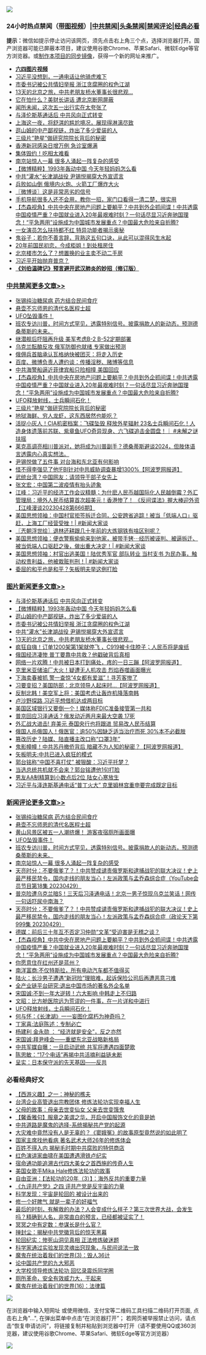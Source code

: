 ![](https://raw.githubusercontent.com/jsvpn/jsproxy/dev/64photo/fqnews-qr.jpg)

<div id="tt">
<h3>24小时热点禁闻（<a href="https://aaa.v2dns.tk/?QAjUl=BgRp5UNKRn&T5Vk=fPVH&Q59Ab=WxGE" target="_blank">带图视频</a>）|<a href="#%E4%B8%AD%E5%85%B1%E7%A6%81%E9%97%BB%E6%9B%B4%E5%A4%9A%E6%96%87%E7%AB%A0">中共禁闻</a>|<a href="#%E5%9B%BE%E7%89%87%E6%96%B0%E9%97%BB%E6%9B%B4%E5%A4%9A%E6%96%87%E7%AB%A0">头条禁闻</a>|<a href="#%E6%96%B0%E9%97%BB%E8%AF%84%E8%AE%BA%E6%9B%B4%E5%A4%9A%E6%96%87%E7%AB%A0">禁闻评论|<a href="#%E5%BF%85%E7%9C%8B%E7%BB%8F%E5%85%B8%E5%A5%BD%E6%96%87">经典必看</a></h3>
<div><b>提示：</b>微信如提示停止访问该网页，须先点击右上角三个点，选择浏览器打开。国产浏览器可能已屏蔽本项目，建议使用谷歌Chrome、苹果Safari、微软Edge等官方浏览器。或<a href="%E5%88%B6%E4%BD%9Cgit%E7%A6%81%E9%97%BB%E9%95%9C%E5%83%8F.md">制作本项目的同步镜像</a>，获得一个新的网址来推广。</div>
<ul>
<li><b><a href="http://d2.v2rss.gq/64.mp4" target="_blank">六四图片视频</a></b></li>
<li><a href="/comments/20230430/1878317.md">习近平没想到，一通电话让他骑虎难下</a></li>
<li><a href="/topimagenews/20230430/1878363.md">市委书记被公共情妇举报 浙江贪腐圈的权色江湖</a></li>
<li><a href="/topimagenews/20230430/1878316.md">13天的北京之旅，中共老朋友桥水董事长很悲观...</a></li>
<li><a href="/baitai/20230430/1878320.md">它在怕什么？美财长讲话 遭北京断网屏蔽</a></li>
<li><a href="/cnnews/20230430/1878323.md">闻所未闻，这次五一出行实在太夸张了</a></li>
<li><a href="/topimagenews/20230430/1878461.md">与泽伦斯基通话后 中共风向正式转变</a></li>
<li><a href="/yule/20230430/1878420.md">上海这一夜，将舒淇的尴尬境况，展现得淋漓尽致</a></li>
<li><a href="/topimagenews/20230430/1878366.md">逛山姆的中产鄙视链，炸出了多少爱装的人</a></li>
<li><a href="/cbnews/20230430/1878409.md">三级片“艳星”做研究院院长背后的秘密</a></li>
<li><a href="/headline/20230430/1878349.md">香港新冠感染日增万例 急诊室爆满</a></li>
<li><a href="/cnnews/20230430/1878397.md">集体毁约！吃相太难看</a></li>
<li><a href="/comments/20230430/1878497.md">南京站惊人一幕 很多人涌起一阵复杂的感受</a></li>
<li><a href="/topimagenews/20230430/1878448.md">【微博精粹】1993年轰动中国 今天年轻妈妈怎么看</a></li>
<li><a href="/topimagenews/20230430/1878362.md">中共“灌水”长津湖战役 尹锡悦揭穿大外宣谎言</a></li>
<li><a href="/cnnews/20230430/1878495.md">兵败如山倒 俄境内火炮、火箭工厂爆炸大火</a></li>
<li><a href="/ssgc/20230430/1878465.md">〖微博谈〗这是非常恶劣的信号</a></li>
<li><a href="/lifebaike/20230430/1878372.md">手机导航很多人还不会用，教你一招，家门口看得一清二楚，很实用</a></li>
<li><a href="/comments/20230430/1878447.md">【杰森视角】中共中央在房地产问题上要躺平？中共到外企抓间谍！中共透露中国疫情严重？中国就业进入20年最艰难时刻？一句话尽显习近奔驰国理念！“平急两用”设施成为中国城市发展重点？中国最大危险来自折腾?</a></li>
<li><a href="/baitai/20230430/1878305.md">一女演员怎么扶持都不红 特异功能者揭示奥秘</a></li>
<li><a href="/funmedia/20230430/1878410.md">鬼谷子：若你不善言辞，背熟这五句口诀，从此可以混得风生水起</a></li>
<li><a href="/yule/20230430/1878324.md">20年前国民初恋，今成柜姐！到处租房住</a></li>
<li><a href="/cnnews/20230430/1878507.md">北京楼市怎么了？想置换的业主卖不动二手房</a></li>
<li><a href="/headline/20230430/1878542.md">习近平开始抛弃普京？</a></li>
<li><b><a href="/comments/20200207/1272816.md" target="_blank">《刘伯温碑记》预言避开武汉肺炎的妙招（修订版）</a></b></li>
</ul>
</div>

<div class="catlist">
<h3><a href="/cbnews/" target="_blank">中共禁闻</a><span><a href="/cbnews/" target="_blank" rel="nofollow">更多文章>></a></span></h3>
<ul>
<li><a href="/comments/20230430/1878187.md" target="_blank">张锡纯治糖尿病 药方结合民间食疗</a></li>
<li><a href="/comments/20230430/1878514.md" target="_blank">悬壶不忘师恩的清代名医程士超</a></li>
<li><a href="/comments/20230430/1878563.md" target="_blank">UFO坠毁事件！</a></li>
<li><a href="/comments/20230430/1878557.md" target="_blank">班农专访川普，时间方式罕见，透露特别信号。披露捐款人的新动态，预测德桑蒂斯的未来。</a></li>
<li><a href="/cbnews/20230430/1878543.md" target="_blank">继潜舰后吓阻再升级 美军考虑B-2 B-52定期部署</a></li>
<li><a href="/cbnews/20230430/1878504.md" target="_blank">乌克兰酝酿反攻 俄军防御也就绪 专家做出预测</a></li>
<li><a href="/cbnews/20230430/1878492.md" target="_blank">俄佣兵首脑承认瓦格纳快被团灭：将走入历史</a></li>
<li><a href="/cbnews/20230430/1878491.md" target="_blank">百度、微博负责人遭约谈：传播淫秽、赌博等信息</a></li>
<li><a href="/cbnews/20230430/1878464.md" target="_blank">中共海警船逼近菲律宾船只险相撞 美国回应</a></li>
<li><a href="/comments/20230430/1878447.md" target="_blank">【杰森视角】中共中央在房地产问题上要躺平？中共到外企抓间谍！中共透露中国疫情严重？中国就业进入20年最艰难时刻？一句话尽显习近奔驰国理念！“平急两用”设施成为中国城市发展重点？中国最大危险来自折腾?</a></li>
<li><a href="/comments/20230430/1878422.md" target="_blank">UFO释放射线，士兵瞬间石化！</a></li>
<li><a href="/cbnews/20230430/1878409.md" target="_blank">三级片“艳星”做研究院院长背后的秘密</a></li>
<li><a href="/cbnews/20230430/1878377.md" target="_blank">地狱海鲜、穷人龙虾，这东西居然也能吃？</a></li>
<li><a href="/comments/20230429/1878261.md" target="_blank">活捉小灰人！CIA机密档案：飞碟坠毁 释放外星辐射 23名士兵瞬间石化！人造身体遗落前苏联、紫章鱼UFO奇异现身、六飞碟追击金圆盘！｜ #未解之谜 扶摇</a></li>
<li><a href="/comments/20230429/1878254.md" target="_blank">莱克高调亮相川普派对，她将成为川普副手？德桑蒂斯避谈2024，但肢体语言透露内心真实想法。</a></li>
<li><a href="/cbnews/20230429/1878235.md" target="_blank">尹锡悦做了五件事 对台海和东北亚有何影响</a></li>
<li><a href="/cbnews/20230429/1878177.md" target="_blank">怪不得李强见了他!FBI针对中共威胁调查暴增1300%【阿波罗网报道】</a></li>
<li><a href="/cbnews/20230429/1878171.md" target="_blank">武统台湾？中国网友：请领导干部子女先上</a></li>
<li><a href="/cbnews/20230429/1878156.md" target="_blank">张文宏：中国第二波疫情有抬头迹象</a></li>
<li><a href="/cbnews/20230429/1878154.md" target="_blank">江峰：习近平的经济工作会议精髓；为什麽人民币越国际化人民越倒霉？外汇管理局：境外人民币结算首次超美元！香港惨了！ 《反间谍法》握大棒迎外资【江峰漫谈20230428第666期】</a></li>
<li><a href="/cbnews/20230429/1878132.md" target="_blank">美国思想领袖：中国村官拒签拆迁合同，公安跨省追踪！被当「低端人口」驱赶，上海工厂经营受挫！| #新闻大家谈</a></li>
<li><a href="/cbnews/20230429/1878128.md" target="_blank">〖兲朝浮世绘〗退林还耕跟几十年前的大炼钢铁有啥区别呢？</a></li>
<li><a href="/cbnews/20230429/1878106.md" target="_blank">美国思想领袖：便衣警察偷偷来到他家，被带手铐⋯经历被诬判、被逼拆迁、被当低端人口驱赶之後，做出重大决定！| #新闻大家谈</a></li>
<li><a href="/cbnews/20230429/1878067.md" target="_blank">美国思想领袖：村官出逃美国！陆优秀军官 部队转业 当村支书 为民办事，触动权贵利益，他被栽赃判刑！| #新闻大家谈</a></li>
<li><a href="/cbnews/20230429/1878036.md" target="_blank">委屈的和平也是和平？矢板明夫举这例打脸</a></li>

</ul>
</div>
<div class="catlist">
<h3><a href="/topimagenews/" target="_blank">图片新闻</a><span><a href="/topimagenews/" target="_blank" rel="nofollow">更多文章>></a></span></h3>
<ul>
<li><a href="/topimagenews/20230430/1878461.md" target="_blank">与泽伦斯基通话后 中共风向正式转变</a></li>
<li><a href="/topimagenews/20230430/1878448.md" target="_blank">【微博精粹】1993年轰动中国 今天年轻妈妈怎么看</a></li>
<li><a href="/topimagenews/20230430/1878366.md" target="_blank">逛山姆的中产鄙视链，炸出了多少爱装的人</a></li>
<li><a href="/topimagenews/20230430/1878363.md" target="_blank">市委书记被公共情妇举报 浙江贪腐圈的权色江湖</a></li>
<li><a href="/topimagenews/20230430/1878362.md" target="_blank">中共“灌水”长津湖战役 尹锡悦揭穿大外宣谎言</a></li>
<li><a href="/topimagenews/20230430/1878316.md" target="_blank">13天的北京之旅，中共老朋友桥水董事长很悲观&#8230;</a></li>
<li><a href="/topimagenews/20230429/1878256.md" target="_blank">疯狂自嗨！订单1200架第1架就停飞 ，C919被卡住脖子；人民币将是废纸</a></li>
<li><a href="/topimagenews/20230429/1878222.md" target="_blank">俄国经济凄惨 普丁要靠中共救？他戳破背后真相</a></li>
<li><a href="/topimagenews/20230429/1878207.md" target="_blank">网络一片欢腾！中共被日本打到痛处，疼的一日三蹦【阿波罗网报道】</a></li>
<li><a href="/topimagenews/20230429/1878206.md" target="_blank">克里米亚储油厂大火！疑遭无人机攻击 烈焰吞噬画面曝光</a></li>
<li><a href="/topimagenews/20230429/1878161.md" target="_blank">下海卖春被抓 警一查惊“4女都有爱滋”！寻芳客惨了</a></li>
<li><a href="/topimagenews/20230429/1878069.md" target="_blank">习要变招？美国防部：北京领导人起床时…【阿波罗网报道】</a></li>
<li><a href="/topimagenews/20230429/1878035.md" target="_blank">反制北韩！美空军上将：美国考虑让轰炸机降落南韩</a></li>
<li><a href="/topimagenews/20230429/1878034.md" target="_blank">卢沙野探路 习近平想借机达成两目标</a></li>
<li><a href="/topimagenews/20230429/1878021.md" target="_blank">美国区域银行又要倒一个！媒体称FDIC准备接管第一共和</a></li>
<li><a href="/topimagenews/20230429/1877931.md" target="_blank">普京回应习泽通话？俄发动近两月来最大空袭 17死</a></li>
<li><a href="/topimagenews/20230428/1877862.md" target="_blank">外汇战大进击! 弃美元 泰国央行也将跟进 贸易改人民币结算</a></li>
<li><a href="/topimagenews/20230428/1877745.md" target="_blank">俄国人杀俄国人！俄医官：逾50%因缺乏适当治疗而死 30%本不必截肢</a></li>
<li><a href="/topimagenews/20230428/1877737.md" target="_blank">篡改历史？陆媒、陆直播主改口称“口罩3年”</a></li>
<li><a href="/topimagenews/20230428/1877728.md" target="_blank">鬼影幢幢！中共苏丹撤侨背后 暗藏不为人知的秘密？【阿波罗网报道】</a></li>
<li><a href="/topimagenews/20230428/1877705.md" target="_blank">矢板明夫:中共已进入疯狂的模式</a></li>
<li><a href="/topimagenews/20230428/1877691.md" target="_blank">郭台铭称“中国不喜打仗” 被狠酸：习近平托梦？</a></li>
<li><a href="/topimagenews/20230428/1877690.md" target="_blank">当选总统共机就不会来？郭台铭遭他1句打脸</a></li>
<li><a href="/topimagenews/20230428/1877686.md" target="_blank">男友AA制精算到小数点后2位 陆女心寒放生</a></li>
<li><a href="/topimagenews/20230428/1877674.md" target="_blank">习近平与泽连斯基通电话“普丁火大” 克里姆林宫重申要完成既定目标</a></li>

</ul>
</div>
<div class="catlist">
<h3><a href="/comments/" target="_blank">新闻评论</a><span><a href="/comments/" target="_blank" rel="nofollow">更多文章>></a></span></h3>
<ul>
<li><a href="/comments/20230430/1878187.md" target="_blank">张锡纯治糖尿病 药方结合民间食疗</a></li>
<li><a href="/comments/20230430/1878514.md" target="_blank">悬壶不忘师恩的清代名医程士超</a></li>
<li><a href="/comments/20230430/1878570.md" target="_blank">黄山风景区被五一人潮挤爆！ 游客夜宿厕所画面曝</a></li>
<li><a href="/comments/20230430/1878563.md" target="_blank">UFO坠毁事件！</a></li>
<li><a href="/comments/20230430/1878557.md" target="_blank">班农专访川普，时间方式罕见，透露特别信号。披露捐款人的新动态，预测德桑蒂斯的未来。</a></li>
<li><a href="/comments/20230430/1878497.md" target="_blank">南京站惊人一幕 很多人涌起一阵复杂的感受</a></li>
<li><a href="/comments/20230430/1878468.md" target="_blank">天亮时分：不要俄爹了？！中共赞成谴责俄罗斯和逮捕战犯的联大决议！史上最严移民禁令，国内走线的朋友当心！左派政策与孟乔森综合症（YouTube会员节目第18集 20230429）</a></li>
<li><a href="/comments/20230430/1878467.md" target="_blank">普京险遭乌克兰暗S！三天后习泽通电话！北京一男子惊现乌克兰笑话！网传一句话吓尿中南海？</a></li>
<li><a href="/comments/20230430/1878456.md" target="_blank">天亮时分：不要俄爹了？！中共赞成谴责俄罗斯和逮捕战犯的联大决议！史上最严移民禁令，国内走线的朋友当心！左派政策与孟乔森综合症（政论天下第999集 20230429）</a></li>
<li><a href="/comments/20230430/1878449.md" target="_blank">德媒：前后三十年互不否定习仲勋“文革”受迫害是无稽之谈？</a></li>
<li><a href="/comments/20230430/1878447.md" target="_blank">【杰森视角】中共中央在房地产问题上要躺平？中共到外企抓间谍！中共透露中国疫情严重？中国就业进入20年最艰难时刻？一句话尽显习近奔驰国理念！“平急两用”设施成为中国城市发展重点？中国最大危险来自折腾?</a></li>
<li><a href="/comments/20230430/1878435.md" target="_blank">你愿意住在红州还是蓝州？</a></li>
<li><a href="/comments/20230430/1878434.md" target="_blank">南洋富商:不仅特斯拉，所有电动汽车都不值得买</a></li>
<li><a href="/comments/20230430/1878433.md" target="_blank">陆火：长沙男子遭遇“新冠险”理赔难，起诉保险公司后再遭恶意刁难</a></li>
<li><a href="/comments/20230430/1878432.md" target="_blank">全产业链平台研究:退出中国市场的著名外企名单</a></li>
<li><a href="/comments/20230430/1878431.md" target="_blank">宋国诚:不到一年大逆转！六大影响 中韩走上不归路</a></li>
<li><a href="/comments/20230430/1878424.md" target="_blank">文昭：比方舱医院远为荒谬的一件事，在一片详和中进行</a></li>
<li><a href="/comments/20230430/1878422.md" target="_blank">UFO释放射线，士兵瞬间石化！</a></li>
<li><a href="/comments/20230430/1878414.md" target="_blank">何与怀：《长津湖》一一妄图化腐朽为神奇吗？</a></li>
<li><a href="/comments/20230430/1878393.md" target="_blank">丁家喜:法庭陈述：专制必亡</a></li>
<li><a href="/comments/20230430/1878392.md" target="_blank">杨建利 金永勋 ： “经济就是安全”，反之亦然</a></li>
<li><a href="/comments/20230430/1878391.md" target="_blank">宋国诚:拜尹峰会——重塑东北亚战略新格局</a></li>
<li><a href="/comments/20230430/1878371.md" target="_blank">中共军媒自曝：一旦启动武统 共军将遭遇四面楚歌</a></li>
<li><a href="/comments/20230430/1878370.md" target="_blank">陈思敏：“17个电话”再揭中共活摘利益链未断</a></li>
<li><a href="/comments/20230430/1878369.md" target="_blank">呈实：日本保守派的先天基因——反共</a></li>

</ul>
</div>

<div class="catlist">
<h3>必看经典好文</h3>
<ul>
<li><a href="/comments/20210210/1484775.md" target="_blank">【西游义趣】之一：神秘的樵夫</a></li>
<li><a href="/comments/20200528/1335859.md" target="_blank">台湾企业高管退出宗教团体 修炼法轮功实现幸福人生</a></li>
<li><a href="/cbnews/20210507/1541162.md" target="_blank">父母的故事：母亲去世变仙女 父亲去世变饿鬼</a></li>
<li><a href="/bannedvideo/20201203/1441331.md" target="_blank">【馨香雅句】服章之美谓之华，开启中国服饰文化的竟是她</a></li>
<li><a href="/comments/20181209/1044543.md" target="_blank">中共道路是魔鬼的选择-系统揭秘共产党的起源</a></li>
<li><a href="/lifebaike/20210511/1544066.md" target="_blank">大灾难中竟然没有人是无辜的？《窦娥冤》的故事原型竟然说的如此明了</a></li>
<li><a href="/cbnews/20220514/1732764.md" target="_blank">国家主席找他看病 著名武术大师26年的修炼体会</a></li>
<li><a href="/lifebaike/20200711/1358994.md" target="_blank">百姓不得入内 揭秘毛时期中共腐败的特供商店</a></li>
<li><a href="/lishi/20140517/664349.md" target="_blank">红色演讲家曲啸在美国遭遇滑铁卢纪实</a></li>
<li><a href="/comments/20220105/1674810.md" target="_blank">宿命通功能追溯古代四大美女之首西施的传奇人生</a></li>
<li><a href="/comments/20200114/1258532.md" target="_blank">美国女歌手Mika Hale修炼法轮功的故事</a></li>
<li><a href="/comments/20190806/1168435.md" target="_blank">自由亚洲：【法轮功的20年（3）】：海外反共的重要力量</a></li>
<li><a href="/bookonline/20131116/201053.md" target="_blank">《九评共产党》之四 评共产党是反宇宙的力量</a></li>
<li><a href="/comments/20230228/1854345.md" target="_blank">科学发现：宇宙是轮回的 被设计出来的</a></li>
<li><a href="/funmedia/20200713/1359909.md" target="_blank">修一个好脾气 就是一辈子的好福气</a></li>
<li><a href="/comments/20221021/1800167.md" target="_blank">最后的时刻，有解救的办法？人会变成什么样子？第三次世界大战，会发生吗？精确到人名，非常直白的预言，已经都被证实了！</a></li>
<li><a href="/tculture/20200812/1378929.md" target="_blank">冥冥之中有定数：参谋长是什么官？</a></li>
<li><a href="/topimagenews/20170218/694213.md" target="_blank">掸封尘：揭秘中共党徽背后的惊天黑幕</a></li>
<li><a href="/tculture/xiulian/20180114/885650.md" target="_blank">轮回纪实：惨死山洞见真相 正法修炼破迷题</a></li>
<li><a href="/comments/20200921/1400587.md" target="_blank">科学家通过实验发现灵魂出窍现象，与民间说法一致</a></li>
<li><a href="/topimagenews/20180521/945342.md" target="_blank">魔鬼在统治着我们的世界(3)：毁人36计</a></li>
<li><a href="/comments/20200717/1361899.md" target="_blank">论中国共产党的九大邪恶</a></li>
<li><a href="/cbnews/20210517/1548104.md" target="_blank">大学校领导修炼法轮功 回忆录震烁同学圈</a></li>
<li><a href="/comments/20220605/1742040.md" target="_blank">厕所革命，安全有效威力大，干起来</a></li>
<li><a href="/topimagenews/20180615/958090.md" target="_blank">魔鬼在统治着我们的世界(16)：法律篇</a></li>

</ul>
</div>

![](https://raw.githubusercontent.com/jsvpn/jsproxy/dev/64photo/fqnews-qr.jpg)

在浏览器中输入短网址 或使用微信、支付宝等二维码工具扫描二维码打开页面, 点击右上角"...", 在弹出菜单中点击“在浏览器打开”； 若网页被举报禁止访问，请点击“恢复申请访问”，将链接复制并粘贴到浏览器中打开（请不要使用QQ或360浏览器，建议使用谷歌Chrome、苹果Safari、微软Edge等官方浏览器）

![](https://raw.githubusercontent.com/jsvpn/jsproxy/dev/64photo/wx.jpg)
